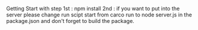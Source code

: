 Getting Start with step 
1st : npm install
2nd : if you want to put into the server please change run scipt start from carco run to node server.js in the package.json and don't forget to build the package.

